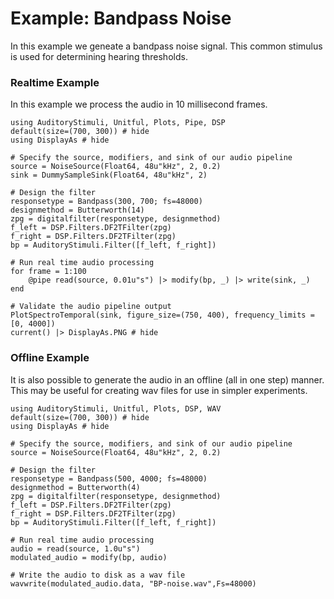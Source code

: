 # Example: Bandpass Noise

In this example we geneate a bandpass noise signal.
This common stimulus is used for determining hearing thresholds.


### Realtime Example

In this example we process the audio in 10 millisecond frames.

```@example realtime
using AuditoryStimuli, Unitful, Plots, Pipe, DSP
default(size=(700, 300)) # hide
using DisplayAs # hide

# Specify the source, modifiers, and sink of our audio pipeline
source = NoiseSource(Float64, 48u"kHz", 2, 0.2)
sink = DummySampleSink(Float64, 48u"kHz", 2)

# Design the filter
responsetype = Bandpass(300, 700; fs=48000)
designmethod = Butterworth(14)
zpg = digitalfilter(responsetype, designmethod)
f_left = DSP.Filters.DF2TFilter(zpg)
f_right = DSP.Filters.DF2TFilter(zpg)
bp = AuditoryStimuli.Filter([f_left, f_right])

# Run real time audio processing
for frame = 1:100
    @pipe read(source, 0.01u"s") |> modify(bp, _) |> write(sink, _)
end

# Validate the audio pipeline output
PlotSpectroTemporal(sink, figure_size=(750, 400), frequency_limits = [0, 4000])
current() |> DisplayAs.PNG # hide
```


### Offline Example

It is also possible to generate the audio in an offline (all in one step) manner. This may be useful for creating wav files for use in simpler experiments.

```@example offline
using AuditoryStimuli, Unitful, Plots, DSP, WAV
default(size=(700, 300)) # hide
using DisplayAs # hide

# Specify the source, modifiers, and sink of our audio pipeline
source = NoiseSource(Float64, 48u"kHz", 2, 0.2)

# Design the filter
responsetype = Bandpass(500, 4000; fs=48000)
designmethod = Butterworth(4)
zpg = digitalfilter(responsetype, designmethod)
f_left = DSP.Filters.DF2TFilter(zpg)
f_right = DSP.Filters.DF2TFilter(zpg)
bp = AuditoryStimuli.Filter([f_left, f_right])

# Run real time audio processing
audio = read(source, 1.0u"s")
modulated_audio = modify(bp, audio)

# Write the audio to disk as a wav file
wavwrite(modulated_audio.data, "BP-noise.wav",Fs=48000)
```
